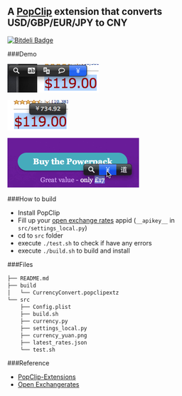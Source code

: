 ## A [PopClip](http://pilotmoon.com/popclip/extensions/) extension that converts USD/GBP/EUR/JPY to CNY

[![Bitdeli Badge](https://d2weczhvl823v0.cloudfront.net/hewigovens/currencyconvert/trend.png)](https://bitdeli.com/free "Bitdeli Badge")

###Demo

![image](doc/before.png)

![image](doc/after.png)

![image](doc/convert.gif)

###How to build

* Install PopClip
* Fill up your [open exchange rates](http://openexchangerates.org/) appid (`__apikey__` in `src/settings_local.py`)
* cd to `src` folder
* execute `./test.sh` to check if have any errors
* execute `./build.sh` to build and install

###Files

	├── README.md
	├── build
	│   └── CurrencyConvert.popclipextz
	└── src
 		├── Config.plist
		├── build.sh
    	├── currency.py
    	├── settings_local.py
    	├── currency_yuan.png
    	├── latest_rates.json
    	└── test.sh
    	
###Reference
* [PopClip-Extensions](https://github.com/pilotmoon/PopClip-Extensions)
* [Open Exchangerates](https://openexchangerates.org/quick-start)
